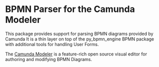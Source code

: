 # BPMN Parser for the Camunda Modeler

This package provides support for parsing BPMN diagrams provided by Camunda
It is a thin layer on top of the py_bpmn_engine BPMN package with additional
tools for handling User Forms.

The [Camunda Modeler](https://camunda.com/download/modeler/) is a feature-rich
open source visual editor for authoring and modifying BPMN Diagrams.

